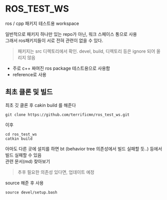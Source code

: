 # ROS_TEST_WS
ros / cpp 패키지 테스트용 workspace

일반적으로 패키지 하나만 있는 repo가 아닌, 워크 스페이스 통으로 사용   
그래서 ros패키지들이 서로 전혀 관련이 없을 수 있다.  

> 패키지는 src 디렉토리에서 확인. devel, build, 디렉토리 등은 ignore 되어 올리지 않음

- 주로 c++ 짜여진 ros package 테스트용으로 사용함
- reference로 사용


## 최초 클론 및 빌드
최초 깃 클론 후 cakin build 를 해준다 
```
git clone https://github.com/terrificmn/ros_test_ws.git
```

이후 
```
cd ros_test_ws
catkin build
```

아마도 다른 곳에 설치를 하면 bt (behavior tree 의존성에서 빌드 실패할 듯..) 등에서 빌드 실패할 수 있음  
관련 문서(md) 찾아보기 

> 추후 필요한 의존성 있다면, 업데이트 예정

source 해준 후 사용
```
source devel/setup.bash
```


